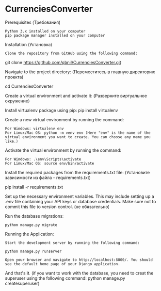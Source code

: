 # CurrenciesConverter

Prerequisites (Требования)

    Python 3.x installed on your computer
    pip package manager installed on your computer

Installation (Установка)

    Clone the repository from GitHub using the following command:

git clone https://github.com/qbnil/CurrenciesConverter.git

Navigate to the project directory: (Переместитесь в главную директорию проекта)

cd CurrenciesConverter

Create a virtual environment and activate it: (Разверните виртуальное окружение)

Install virtualenv package using pip: pip install virtualenv

Create a new virtual environment by running the command:

    For Windows: virtualenv env
    For Linux/Mac OS: python -m venv env (Here "env" is the name of the virtual environment you want to create. You can choose any name you like.)

Activate the virtual environment by running the command:

    For Windows: .\env\Scripts\activate
    For Linux/Mac OS: source env/bin/activate



Install the required packages from the requirements.txt file: (Установите зависимости из файла - requirements.txt)

pip install -r requirements.txt

Set up the necessary environment variables. This may include setting up a .env file containing your API keys or database credentials. Make sure not to commit this file to version control. (не обязательно)

Run the database migrations:

    python manage.py migrate

Running the Application:

    Start the development server by running the following command:

    python manage.py runserver

    Open your browser and navigate to http://localhost:8000/. You should see the default home page of your Django application.

And that's it. (if you want to work with the database, you need to creat the superuser using the following command:
python manage.py createsuperuser)
